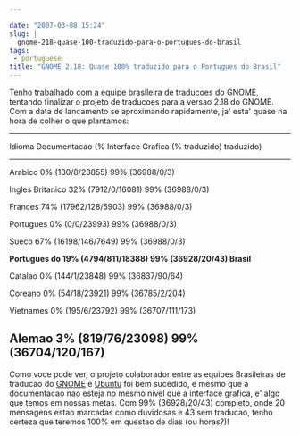 ```yaml
---

date: "2007-03-08 15:24"
slug: |
  gnome-218-quase-100-traduzido-para-o-portugues-do-brasil
tags:
 - portuguese
title: "GNOME 2.18: Quase 100% traduzido para o Portugues do Brasil"
---
```


Tenho trabalhado com a equipe brasileira de traducoes do GNOME, tentando
finalizar o projeto de traducoes para a versao 2.18 do GNOME. Com a data
de lancamento se aproximando rapidamente, ja' esta' quase na hora de
colher o que plantamos:

  -----------------------------------------------------------------------
  Idioma               Documentacao (%         Interface Grafica (%
                       traduzido)              traduzido)
  -------------------- ----------------------- --------------------------
  Arabico              0% (130/8/23855)        99% (36988/0/3)

  Ingles Britanico     32% (7912/0/16081)      99% (36988/0/3)

  Frances              74% (17962/128/5903)    99% (36988/0/3)

  Portugues            0% (0/0/23993)          99% (36988/0/3)

  Sueco                67% (16198/146/7649)    99% (36988/0/3)

  **Portugues do       19% (4794/811/18388)    **99% (36928/20/43)**
  Brasil**                                     

  Catalao              0% (144/1/23848)        99% (36837/90/64)

  Coreano              0% (54/18/23921)        99% (36785/2/204)

  Vietnames            0% (195/6/23792)        99% (36707/111/173)

  Alemao               3% (819/76/23098)       99% (36704/120/167)
  -----------------------------------------------------------------------

Como voce pode ver, o projeto colaborador entre as equipes Brasileiras
de traducao do [GNOME](http://live.gnome.org/GnomeBR/Traducao) e
[Ubuntu](http://wiki.ubuntu-br.org/TimeDeTraducao) foi bem sucedido, e
mesmo que a documentacao nao esteja no mesmo nivel que a interface
grafica, e' algo que temos em nossas metas. Com 99% (36928/20/43)
completo, onde 20 mensagens estao marcadas como duvidosas e 43 sem
traducao, tenho certeza que teremos 100% em questao de dias (ou horas?)!
